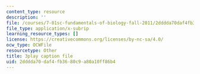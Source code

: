 ```yaml
---
content_type: resource
description: ''
file: /courses/7-01sc-fundamentals-of-biology-fall-2011/2dddda70daf4fb3680c9a80a10ff86b4_tMr9XH64rtM.srt
file_type: application/x-subrip
learning_resource_types: []
license: https://creativecommons.org/licenses/by-nc-sa/4.0/
ocw_type: OCWFile
resourcetype: Other
title: 3play caption file
uid: 2dddda70-daf4-fb36-80c9-a80a10ff86b4
---
```

